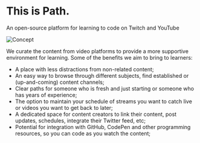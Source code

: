 # This is Path.
An open-source platform for learning to code on Twitch and YouTube

![Concept](https://user-images.githubusercontent.com/74986053/124757225-41767b80-df25-11eb-9b61-423042a9dc7f.png)


We curate the content from video platforms to provide a more supportive environment for learning. Some of the benefits we aim to bring to learners:

- A place with less distractions from non-related content;
- An easy way to browse through different subjects, find established or (up-and-coming) content channels;
- Clear paths for someone who is fresh and just starting or someone who has years of experience;
- The option to maintain your schedule of streams you want to catch live or videos you want to get back to later;
- A dedicated space for content creators to link their content, post updates, schedules, integrate their Twitter feed, etc;
- Potential for integration with GitHub, CodePen and other programming resources, so you can code as you watch the content;

